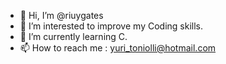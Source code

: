 - 👋 Hi, I’m @riuygates
- 👀 I’m interested to improve my Coding skills.
- 🌱 I’m currently learning C.
- 📫 How to reach me : yuri_toniolli@hotmail.com

<!---
riuygates/riuygates is a ✨ special ✨ repository because its `README.md` (this file) appears on your GitHub profile.
You can click the Preview link to take a look at your changes.
--->
